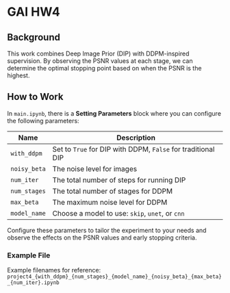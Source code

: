 # GAI HW4

## Background
This work combines Deep Image Prior (DIP) with DDPM-inspired supervision. By observing the PSNR values at each stage, we can determine the optimal stopping point based on when the PSNR is the highest.

## How to Work
In `main.ipynb`, there is a **Setting Parameters** block where you can configure the following parameters:

| Name         | Description                                                  |
|--------------|--------------------------------------------------------------|
| `with_ddpm`  | Set to `True` for DIP with DDPM, `False` for traditional DIP |
| `noisy_beta` | The noise level for images                                   |
| `num_iter`   | The total number of steps for running DIP                    |
| `num_stages` | The total number of stages for DDPM                          |
| `max_beta`   | The maximum noise level for DDPM                             |
| `model_name` | Choose a model to use: `skip`, `unet`, or `cnn`              |

Configure these parameters to tailor the experiment to your needs and observe the effects on the PSNR values and early stopping criteria.

### Example File
Example filenames for reference: `project4_{with_ddpm}_{num_stages}_{model_name}_{noisy_beta}_{max_beta}_{num_iter}.ipynb`